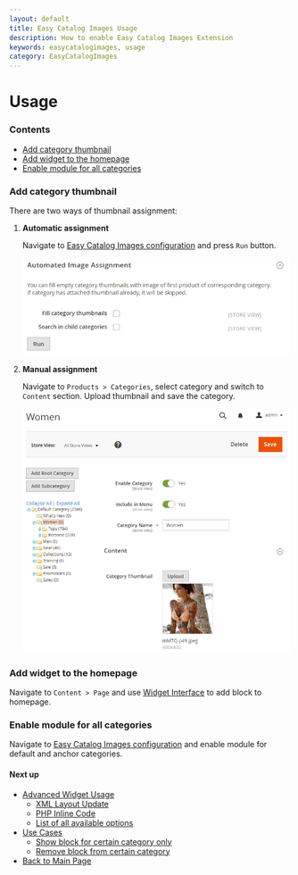 ```yaml
---
layout: default
title: Easy Catalog Images Usage
description: How to enable Easy Catalog Images Extension
keywords: easycatalogimages, usage
category: EasyCatalogImages
---
```


# Usage

### Contents

 -  [Add category thumbnail](#add-category-thumbnail)
 -  [Add widget to the homepage](#add-widget-to-the-homepage)
 -  [Enable module for all categories](#enable-module-for-all-categories)

### Add category thumbnail

There are two ways of thumbnail assignment:

 1. **Automatic assignment**

    Navigate to [Easy Catalog Images configuration](../configuration/#automated-image-assignment-section)
    and press `Run` button.

    ![Automated Image Assignment](/images/m2/easycatalogimages/configuration-image-assignment.png)

 2. **Manual assignment**

    Navigate to `Products > Categories`, select category and switch to
    `Content` section. Upload thumbnail and save the category.

    ![Backend Category Content Section](/images/m2/easycatalogimages/backend-category-content.png)

### Add widget to the homepage

Navigate to `Content > Page` and use [Widget Interface](../widget/#widget-interface)
to add block to homepage.

### Enable module for all categories

Navigate to [Easy Catalog Images configuration](../configuration/#category-page-section)
and enable module for default and anchor categories.

#### Next up

 -  [Advanced Widget Usage](../widget/)
    - [XML Layout Update](../widget/#xml-layout-update)
    - [PHP Inline Code](../widget/#php-inline-code)
    - [List of all available options](../widget/#settings)
 -  [Use Cases](../use-cases/)
    - [Show block for certain category only](../use-cases/#show-block-for-certain-category-only)
    - [Remove block from certain category](../use-cases/#remove-block-from-certain-category)
 -  [Back to Main Page](../)
